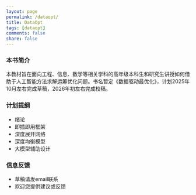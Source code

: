 ```yaml
---
layout: page
permalink: /dataopt/
title: DataOpt
tags: [dataopt]
comments: false
share: false
---
```



### 本书简介
本教材旨在面向工程、信息、数学等相关学科的高年级本科生和研究生讲授如何借助于人工智能方法求解运筹优化问题。书名暂定《数据驱动最优化》，计划2025年10月左右完成草稿，2026年初左右完成校稿。


### 计划提纲
* 绪论 <br>
* 即插即用框架   <br>
* 深度展开网络   <br>
* 深度均衡模型   <br>
* 大模型辅助设计 <br>



### 信息反馈
* 草稿请发email联系
* 欢迎您提供建议或反馈

